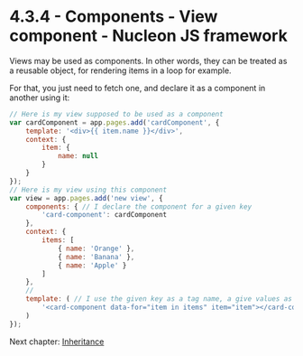 # 4.3.4 - Components - View component - Nucleon JS framework

Views may be used as components. In other words, they can be treated as a reusable object, for rendering items in a loop for example.

For that, you just need to fetch one, and declare it as a component in another using it:

```javascript
// Here is my view supposed to be used as a component
var cardComponent = app.pages.add('cardComponent', {
    template: '<div>{{ item.name }}</div>',
    context: {
        item: {
            name: null
        }
    }
});
// Here is my view using this component
var view = app.pages.add('new view', {
    components: { // I declare the component for a given key
        'card-component': cardComponent
    },
    context: {
        items: [
            { name: 'Orange' },
            { name: 'Banana' },
            { name: 'Apple' }
        ]
    },
    //
    template: ( // I use the given key as a tag name, a give values as simple attributes
        '<card-component data-for="item in items" item="item"></card-component>'
    )
});
```

Next chapter: [Inheritance](https://github.com/moduleon/nucleon/blob/master/doc/4.Main-components/4.3.Views/4.3.5.Inheritance.md)

